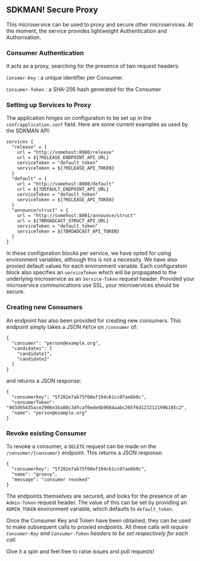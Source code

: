 ## SDKMAN! Secure Proxy

This microservice can be used to proxy and secure other microservices. At the moment, the service provides lightweight Authentication and Authorisation.

### Consumer Authentication

It acts as a proxy, searching for the presence of two request headers:

`Consmer-Key` : a unique identifier per Consumer.

`Consumer-Token` : a SHA-256 hash generated for the Consumer

### Setting up Services to Proxy

The application hinges on configuration to be set up in the `conf/application.conf` field. Here are some current examples as used by the SDKMAN API:

    services {
      "release" = {
        url = "http://somehost:8080/release"
        url = ${?RELEASE_ENDPOINT_API_URL}
        serviceToken = "default_token"
        serviceToken = ${?RELEASE_API_TOKEN}
      }
      "default" = {
        url = "http://somehost:8080/default"
        url = ${?DEFAULT_ENDPOINT_API_URL}
        serviceToken = "default_token"
        serviceToken = ${?RELEASE_API_TOKEN}
      }
      "announce/struct" = {
        url = "http://somehost:8081/announce/struct"
        url = ${?BROADCAST_STRUCT_API_URL}
        serviceToken = "default_token"
        serviceToken = ${?BROADCAST_API_TOKEN}
      }
    }

In these configuration blocks per service, we have opted for using environment variables, although this is not a necessity. We have also provied default values for each environment variable. Each configuratoin block also specifies an `serviceToken` which will be propagated to the underlying microservice as an `Service-Token` request header. Provided your microservice communications use SSL, your microservices should be secure.


### Creating new Consumers

An endpoint has also been provided for creating new consumers. This endpoint simply takes a JSON `PATCH` on `/consumer` of:

    {
      "consumer": "person@example.org",
      "candidates": [
        "candidate1",
        "candidate2"
      ]
    }

and returns a JSON response:

    {
      "consumerKey": "5f202e7ab75f00af194c61cc07ae6b0c",
      "consumerToken": "9d3d95435ace2906e3ba80c3dfcaf0ededb9084aabc205f6d1232121996185c2",
      "name": "person@example.org"
    }

### Revoke existing Consumer

To revoke a consumer, a `DELETE` request can be made on the `/consumer/{consumer}` endpoint. This returns a JSON response:

    {
      "consumerKey": "5f202e7ab75f00af194c61cc07ae6b0c",
      "name": "groovy",
      "message": "consumer revoked"
    }

The endpoints themselves are secured, and looks for the presence of an `Admin-Token` request header. The value of this can be set by providing an `ADMIN_TOKEN` environment variable, which defaults to `default_token`.

Once the Consumer Key and Token have been obtained, they can be used to make subsequent calls to proxied endpoints. All these calls will _require `Consumer-Key` and `Consumer-Token` headers to be set respectively for each call_.

Give it a spin and feel free to raise issues and pull requests!
